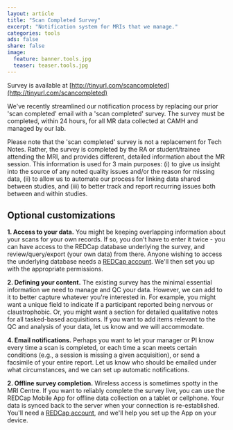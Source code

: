 ```yaml
---
layout: article
title: "Scan Completed Survey"
excerpt: "Notification system for MRIs that we manage."
categories: tools
ads: false
share: false
image:
  feature: banner.tools.jpg
  teaser: teaser.tools.jpg
---
```


Survey is available at [http://tinyurl.com/scancompleted](http://tinyurl.com/scancompleted)

We've recently streamlined our notification process by replacing our prior 'scan completed' email with a 'scan completed' survey. The survey must be completed, within 24 hours, for all MR data collected at CAMH and managed by our lab. 

Please note that the 'scan completed' survey is not a replacement for Tech Notes. Rather, the survey is completed by the RA or student/trainee attending the MRI, and provides different, detailed information about the MR session. This information is used for 3 main purposes: (i) to give us insight into the source of any noted quality issues and/or the reason for missing data, (ii) to allow us to automate our process for linking data shared between studies, and (iii) to better track and report recurring issues both between and within studies. 

## Optional customizations

__1. Access to your data.__ 
You might be keeping overlapping information about your scans for your own records. If so, you don't have to enter it twice - you can have access to the REDCap database underlying the survey, and review/query/export (your own data) from there. Anyone wishing to access the underlying database needs a [REDCap account](https://edc.camhx.ca/redcap/surveys/?s=DWETLY4P4J). We'll then set you up with the appropriate permissions.

__2. Defining your content.__ 
The existing survey has the minimal essential information we need to manage and QC your data. However, we can add to it to better capture whatever you're interested in. For example, you might want a unique field to indicate if a participant reported being nervous or claustrophobic. Or, you might want a section for detailed qualitative notes for all tasked-based acquisitions. If you want to add items relevant to the QC and analysis of your data, let us know and we will accommodate.

__4. Email notifications.__ 
Perhaps you want to let your manager or PI know every time a scan is completed, or each time a scan meets certain conditions (e.g., a session is missing a given acquisition), or send a facsimile of your entire report. Let us know who should be emailed under what circumstances, and we can set up automatic notifications.

__2. Offline survey completion.__ 
Wireless access is sometimes spotty in the MRI Centre. If you want to reliably complete the survey live, you can use the REDCap Mobile App for offline data collection on a tablet or cellphone. Your data is synced back to the server when your connection is re-established. You'll need a [REDCap account](https://edc.camhx.ca/redcap/surveys/?s=DWETLY4P4J), and we'll help you set up the App on your device.

